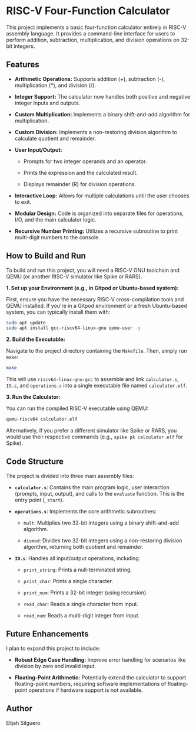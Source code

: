 # RISC-V Four-Function Calculator

This project implements a basic four-function calculator entirely in RISC-V assembly language. It provides a command-line interface for users to perform addition, subtraction, multiplication, and division operations on 32-bit integers.

## Features

* **Arithmetic Operations:** Supports addition (+), subtraction (-), multiplication (\*), and division (/).

* **Integer Support:** The calculator now handles both positive and negative integer inputs and outputs.

* **Custom Multiplication:** Implements a binary shift-and-add algorithm for multiplication.

* **Custom Division:** Implements a non-restoring division algorithm to calculate quotient and remainder.

* **User Input/Output:**

  * Prompts for two integer operands and an operator.

  * Prints the expression and the calculated result.

  * Displays remainder (R) for division operations.

* **Interactive Loop:** Allows for multiple calculations until the user chooses to exit.

* **Modular Design:** Code is organized into separate files for operations, I/O, and the main calculator logic.

* **Recursive Number Printing:** Utilizes a recursive subroutine to print multi-digit numbers to the console.

## How to Build and Run

To build and run this project, you will need a RISC-V GNU toolchain and QEMU (or another RISC-V simulator like Spike or RARS).

**1. Set up your Environment (e.g., in Gitpod or Ubuntu-based system):**

First, ensure you have the necessary RISC-V cross-compilation tools and QEMU installed. If you're in a Gitpod environment or a fresh Ubuntu-based system, you can typically install them with:

```bash
sudo apt update
sudo apt install gcc-riscv64-linux-gnu qemu-user -y
```

**2. Build the Executable:**

Navigate to the project directory containing the `Makefile`. Then, simply run `make`:

```bash
make
```

This will use `riscv64-linux-gnu-gcc` to assemble and link `calculator.s`, `IO.s`, and `operations.s` into a single executable file named `calculator.elf`.

**3. Run the Calculator:**

You can run the compiled RISC-V executable using QEMU:

```bash
qemu-riscv64 calculator.elf
```

Alternatively, if you prefer a different simulator like Spike or RARS, you would use their respective commands (e.g., `spike pk calculator.elf` for Spike).

## Code Structure

The project is divided into three main assembly files:

* **`calculator.s`**: Contains the main program logic, user interaction (prompts, input, output), and calls to the `evaluate` function. This is the entry point (`_start`).

* **`operations.s`**: Implements the core arithmetic subroutines:

  * `mult`: Multiplies two 32-bit integers using a binary shift-and-add algorithm.

  * `divmod`: Divides two 32-bit integers using a non-restoring division algorithm, returning both quotient and remainder.

* **`IO.s`**: Handles all input/output operations, including:

  * `print_string`: Prints a null-terminated string.

  * `print_char`: Prints a single character.

  * `print_num`: Prints a 32-bit integer (using recursion).

  * `read_char`: Reads a single character from input.

  * `read_num`: Reads a multi-digit integer from input.

## Future Enhancements

I plan to expand this project to include:

* **Robust Edge Case Handling:** Improve error handling for scenarios like division by zero and invalid input.

* **Floating-Point Arithmetic:** Potentially extend the calculator to support floating-point numbers, requiring software implementations of floating-point operations if hardware support is not available.

## Author

Elijah Silguero
